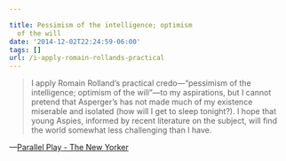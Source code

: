 ```yaml
---

title: Pessimism of the intelligence; optimism
  of the will
date: '2014-12-02T22:24:59-06:00'
tags: []
url: /i-apply-romain-rollands-practical
---
```

<blockquote>I apply Romain Rolland’s practical credo—“pessimism of the intelligence; optimism of the will”—to my aspirations, but I cannot pretend that Asperger’s has not made much of my existence miserable and isolated (how will I get to sleep tonight?). I hope that young Aspies, informed by recent literature on the subject, will find the world somewhat less challenging than I have.</blockquote>&#8212;<a href="http://www.newyorker.com/magazine/2007/08/20/parallel-play##I+apply+Romain+Rolland%E2%80%99s+practical+credo%E2%80%94%E2%80%9Cpessimism+of+the+intelligence%3B+optimism+of+the+will%E2%80%9D%E2%80%94to+my+aspirations%2C+but+I+cannot+pretend+that+Asperger%E2%80%99s+has+not+made+much+of+my+existence+miserable+and+isolated+%28how+will+I+get+to+sleep+tonight%3F%29.+I+hope+that+young+Aspies%2C+informed+by+recent+literature+on+the+subject%2C+will+find+the+world+somewhat+less+challenging+than+I+have." target="_blank">Parallel Play - The New Yorker</a>

